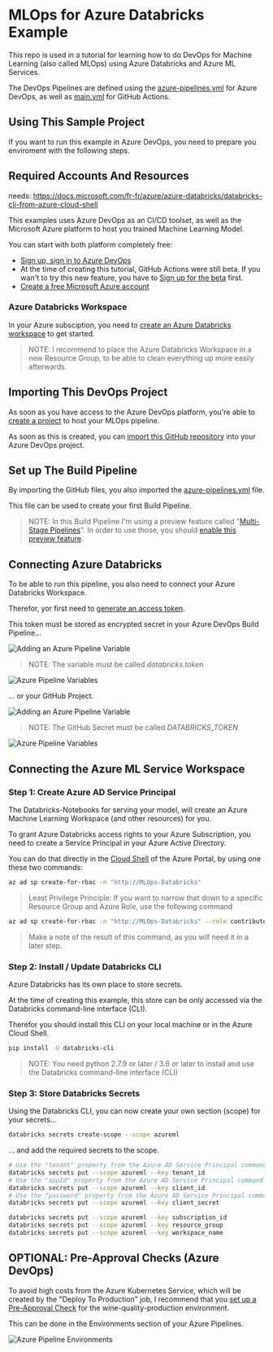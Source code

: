 # MLOps for Azure Databricks Example

This repo is used in a tutorial for learning how to do DevOps for Machine Learning (also called MLOps) using Azure Databricks and Azure ML Services.

The DevOps Pipelines are defined using the [azure-pipelines.yml](./azure-pipelines.yml) for Azure DevOps, as well as [main.yml](./.github/workflows/main.yml) for GitHub Actions.

## Using This Sample Project

If you want to run this example in Azure DevOps, you need to prepare you enviroment with the following steps.

## Required Accounts And Resources

needs: https://docs.microsoft.com/fr-fr/azure/azure-databricks/databricks-cli-from-azure-cloud-shell

This examples uses Azure DevOps as an CI/CD toolset, as well as the Microsoft Azure platform to host you trained Machine Learning Model.

You can start with both platform completely free:

* [Sign up, sign in to Azure DevOps](https://docs.microsoft.com/en-us/azure/devops/user-guide/sign-up-invite-teammates?view=azure-devops)
* At the time of creating this tutorial, GitHub Actions were still beta. If you wan't to try this new feature, you have to [Sign up for the beta](https://github.com/features/actions) first.
* [Create a free Microsoft Azure account](https://azure.microsoft.com/en-us/free/)

### Azure Databricks Workspace

In your Azure subsciption, you need to [create an Azure Databricks workspace](https://docs.azuredatabricks.net/getting-started/try-databricks.html#step-2-create-a-databricks-workspace) to get started.

> NOTE: I recommend to place the Azure Databricks Workspace in a new Resource Group, to be able to clean everything up more easily afterwards.

## Importing This DevOps Project

As soon as you have access to the Azure DevOps platform, you're able to [create a project](https://docs.microsoft.com/en-us/azure/devops/user-guide/sign-up-invite-teammates?view=azure-devops#create-a-project) to host your MLOps pipeline.

As soon as this is created, you can [import this GitHub repository](https://docs.microsoft.com/en-us/azure/devops/repos/git/import-git-repository?view=azure-devops) into your Azure DevOps project.

## Set up The Build Pipeline

By importing the GitHub files, you also imported the [azure-pipelines.yml](./azure-pipelines.yml) file.

This file can be used to create your first Build Pipeline.

> NOTE: In this Build Pipeline I'm using a preview feature called "[Multi-Stage Pipelines](https://docs.microsoft.com/en-us/azure/devops/pipelines/process/stages?view=azure-devops&tabs=yaml)". In order to use those, you should [enable this preview feature](https://docs.microsoft.com/en-us/azure/devops/project/navigation/preview-features?view=azure-devops).

## Connecting Azure Databricks

To be able to run this pipeline, you also need to connect your Azure Databricks Workspace.

Therefor, yor first need to [generate an access token](https://docs.azuredatabricks.net/dev-tools/api/latest/authentication.html#generate-a-token).

This token must be stored as encrypted secret in your Azure DevOps Build Pipeline...

![Adding an Azure Pipeline Variable](./images/01AddingPipelineVariables.png "Adding an Azure Pipeline Variable")

> NOTE: The variable must be called *databricks.token*

![Azure Pipeline Variables](./images/02AddingPipelineVariables.png)

... or your GitHub Project.

![Adding an Azure Pipeline Variable](./images/01AddingGitHubSecrets.png "Adding a GitHub Secret")

> NOTE: The GitHub Secret must be called *DATABRICKS_TOKEN*

![Azure Pipeline Variables](./images/02AddingGitHubSecrets.png)

## Connecting the Azure ML Service Workspace

### Step 1: Create Azure AD Service Principal

The Databricks-Notebooks for serving your model, will create an Azure Machine Learning Workspace (and other resources) for you.

To grant Azure Databricks access rights to your Azure Subscription, you need to create a Service Principal in your Azure Active Directory.

You can do that directly in the [Cloud Shell](https://docs.microsoft.com/en-us/azure/cloud-shell/overview) of the Azure Portal, by using one these two commands:

``` bash
az ad sp create-for-rbac -n "http://MLOps-Databricks"
```

> Least Privilege Principle: If you want to narrow that down to a specific Resource Group and Azure Role, use the following command

``` bash
az ad sp create-for-rbac -n "http://MLOps-Databricks" --role contributor --scopes /subscriptions/{SubID}/resourceGroups/{ResourceGroup1}
```

> Make a note of the result of this command, as you will need it in a later step.

### Step 2: Install / Update Databricks CLI

Azure Databricks has its own place to store secrets.

At the time of creating this example, this store can be only accessed via the Databricks command-line interface (CLI).

Therefor you should install this CLI on your local machine or in the Azure Cloud Shell.

``` bash
pip install -U databricks-cli
```

> NOTE: You need python 2.7.9 or later / 3.6 or later to install and use the Databricks command-line interface (CLI) 

### Step 3: Store Databricks Secrets

Using the Databricks CLI, you can now create your own section (scope) for your secrets...

``` bash
databricks secrets create-scope --scope azureml
```

... and add the required secrets to the scope.

``` bash
# Use the "tenant" property from the Azure AD Service Principal command output
databricks secrets put --scope azureml --key tenant_id
# Use the "appId" property from the Azure AD Service Principal command output
databricks secrets put --scope azureml --key client_id
# Use the "password" property from the Azure AD Service Principal command output
databricks secrets put --scope azureml --key client_secret

databricks secrets put --scope azureml --key subscription_id
databricks secrets put --scope azureml --key resource_group
databricks secrets put --scope azureml --key workspace_name
```

## OPTIONAL: Pre-Approval Checks (Azure DevOps)

To avoid high costs from the Azure Kubernetes Service, which will be created by the "Deploy To Production" job, I recommend that you [set up a Pre-Approval Check](https://docs.microsoft.com/en-us/azure/devops/pipelines/process/approvals?view=azure-devops) for the wine-quality-production environment.

This can be done in the Environments section of your Azure Pipelines.

![Azure Pipeline Environments](./images/Environments.png)
